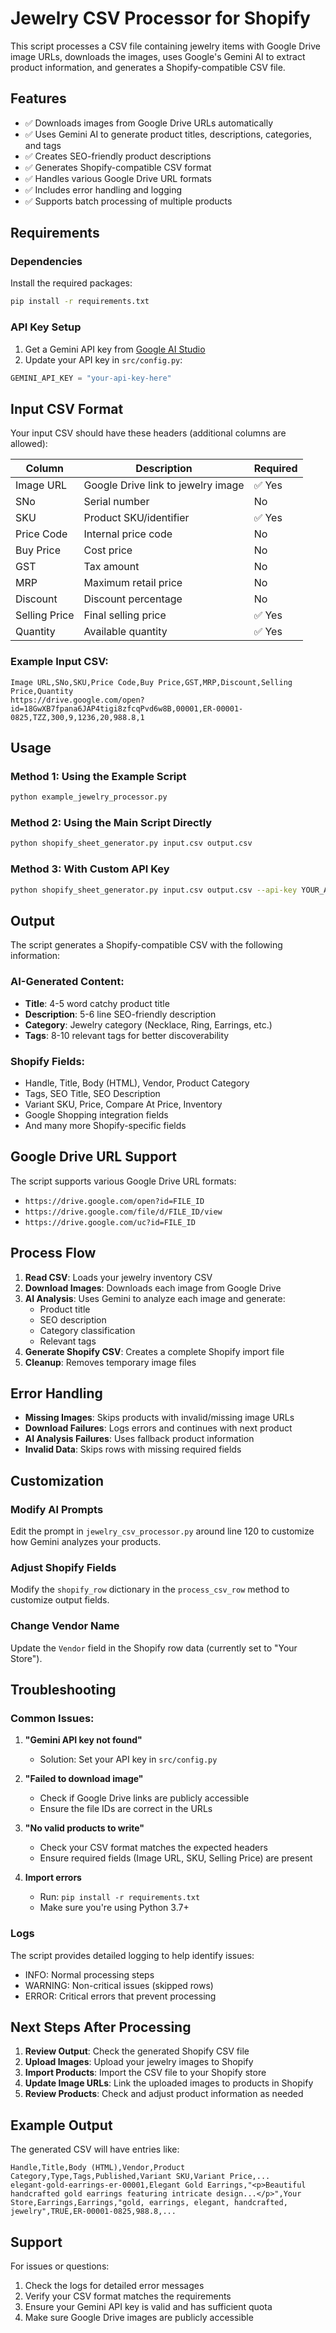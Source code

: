 # Jewelry CSV Processor for Shopify

This script processes a CSV file containing jewelry items with Google Drive image URLs, downloads the images, uses Google's Gemini AI to extract product information, and generates a Shopify-compatible CSV file.

## Features

- ✅ Downloads images from Google Drive URLs automatically
- ✅ Uses Gemini AI to generate product titles, descriptions, categories, and tags
- ✅ Creates SEO-friendly product descriptions
- ✅ Generates Shopify-compatible CSV format
- ✅ Handles various Google Drive URL formats
- ✅ Includes error handling and logging
- ✅ Supports batch processing of multiple products

## Requirements

### Dependencies
Install the required packages:
```bash
pip install -r requirements.txt
```

### API Key Setup
1. Get a Gemini API key from [Google AI Studio](https://aistudio.google.com/)
2. Update your API key in `src/config.py`:
```python
GEMINI_API_KEY = "your-api-key-here"
```

## Input CSV Format

Your input CSV should have these headers (additional columns are allowed):

| Column | Description | Required |
|--------|-------------|----------|
| Image URL | Google Drive link to jewelry image | ✅ Yes |
| SNo | Serial number | No |
| SKU | Product SKU/identifier | ✅ Yes |
| Price Code | Internal price code | No |
| Buy Price | Cost price | No |
| GST | Tax amount | No |
| MRP | Maximum retail price | No |
| Discount | Discount percentage | No |
| Selling Price | Final selling price | ✅ Yes |
| Quantity | Available quantity | ✅ Yes |

### Example Input CSV:
```csv
Image URL,SNo,SKU,Price Code,Buy Price,GST,MRP,Discount,Selling Price,Quantity
https://drive.google.com/open?id=18GwXB7fpana6JAP4tigi8zfcqPvd6w8B,00001,ER-00001-0825,TZZ,300,9,1236,20,988.8,1
```

## Usage

### Method 1: Using the Example Script
```bash
python example_jewelry_processor.py
```

### Method 2: Using the Main Script Directly
```bash
python shopify_sheet_generator.py input.csv output.csv
```

### Method 3: With Custom API Key
```bash
python shopify_sheet_generator.py input.csv output.csv --api-key YOUR_API_KEY
```

## Output

The script generates a Shopify-compatible CSV with the following information:

### AI-Generated Content:
- **Title**: 4-5 word catchy product title
- **Description**: 5-6 line SEO-friendly description
- **Category**: Jewelry category (Necklace, Ring, Earrings, etc.)
- **Tags**: 8-10 relevant tags for better discoverability

### Shopify Fields:
- Handle, Title, Body (HTML), Vendor, Product Category
- Tags, SEO Title, SEO Description
- Variant SKU, Price, Compare At Price, Inventory
- Google Shopping integration fields
- And many more Shopify-specific fields

## Google Drive URL Support

The script supports various Google Drive URL formats:
- `https://drive.google.com/open?id=FILE_ID`
- `https://drive.google.com/file/d/FILE_ID/view`
- `https://drive.google.com/uc?id=FILE_ID`

## Process Flow

1. **Read CSV**: Loads your jewelry inventory CSV
2. **Download Images**: Downloads each image from Google Drive
3. **AI Analysis**: Uses Gemini to analyze each image and generate:
   - Product title
   - SEO description
   - Category classification
   - Relevant tags
4. **Generate Shopify CSV**: Creates a complete Shopify import file
5. **Cleanup**: Removes temporary image files

## Error Handling

- **Missing Images**: Skips products with invalid/missing image URLs
- **Download Failures**: Logs errors and continues with next product
- **AI Analysis Failures**: Uses fallback product information
- **Invalid Data**: Skips rows with missing required fields

## Customization

### Modify AI Prompts
Edit the prompt in `jewelry_csv_processor.py` around line 120 to customize how Gemini analyzes your products.

### Adjust Shopify Fields
Modify the `shopify_row` dictionary in the `process_csv_row` method to customize output fields.

### Change Vendor Name
Update the `Vendor` field in the Shopify row data (currently set to "Your Store").

## Troubleshooting

### Common Issues:

1. **"Gemini API key not found"**
   - Solution: Set your API key in `src/config.py`

2. **"Failed to download image"**
   - Check if Google Drive links are publicly accessible
   - Ensure the file IDs are correct in the URLs

3. **"No valid products to write"**
   - Check your CSV format matches the expected headers
   - Ensure required fields (Image URL, SKU, Selling Price) are present

4. **Import errors**
   - Run: `pip install -r requirements.txt`
   - Make sure you're using Python 3.7+

### Logs
The script provides detailed logging to help identify issues:
- INFO: Normal processing steps
- WARNING: Non-critical issues (skipped rows)
- ERROR: Critical errors that prevent processing

## Next Steps After Processing

1. **Review Output**: Check the generated Shopify CSV file
2. **Upload Images**: Upload your jewelry images to Shopify
3. **Import Products**: Import the CSV file to your Shopify store
4. **Update Image URLs**: Link the uploaded images to products in Shopify
5. **Review Products**: Check and adjust product information as needed

## Example Output

The generated CSV will have entries like:
```csv
Handle,Title,Body (HTML),Vendor,Product Category,Type,Tags,Published,Variant SKU,Variant Price,...
elegant-gold-earrings-er-00001,Elegant Gold Earrings,"<p>Beautiful handcrafted gold earrings featuring intricate design...</p>",Your Store,Earrings,Earrings,"gold, earrings, elegant, handcrafted, jewelry",TRUE,ER-00001-0825,988.8,...
```

## Support

For issues or questions:
1. Check the logs for detailed error messages
2. Verify your CSV format matches the requirements
3. Ensure your Gemini API key is valid and has sufficient quota
4. Make sure Google Drive images are publicly accessible
